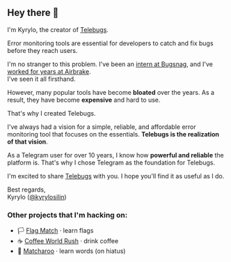 ## Hey there 👋

I'm Kyrylo, the creator of [Telebugs](https://telebugs.com).

Error monitoring tools are essential for developers to catch and fix bugs before they reach users.

I'm no stranger to this problem. I've been an [intern at Bugsnag](https://github.com/bugsnag/bugsnag-ruby/commits?author=kyrylo), and I've [worked for years at Airbrake](https://github.com/airbrake/airbrake-ruby/commits?author=kyrylo).<br>
I've seen it all firsthand.

However, many popular tools have become **bloated** over the years. As a result, they have become **expensive** and hard to use.

That's why I created Telebugs.

I've always had a vision for a simple, reliable, and affordable error monitoring tool that focuses on the essentials. **Telebugs is the realization of that vision**.

As a Telegram user for over 10 years, I know how **powerful and reliable** the platform is. That's why I chose Telegram as the foundation for Telebugs.

I'm excited to share [Telebugs](https://telebugs.com) with you. I hope you'll find it as useful as I do.

Best regards,<br>
Kyrylo ([@kyrylosilin](https://x.com/kyrylosilin))

### Other projects that I'm hacking on:

- 🏳️ [Flag Match](https://flagmatch.com) &middot; learn flags
- ☕️ [Coffee World Rush](https://coffeeworldrush.com) &middot; drink coffee
- 🍵 [Matcharoo](https://matcharoo.app) &middot; learn words (on hiatus)
